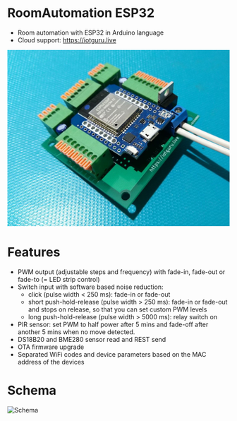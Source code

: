 # RoomAutomation ESP32
* Room automation with ESP32 in Arduino language
* Cloud support: https://iotguru.live

![Device](https://github.com/IoTGuruLive/RoomAutomationESP32/blob/master/images/device.jpg)
          

# Features

* PWM output (adjustable steps and frequency) with fade-in, fade-out or fade-to (= LED strip control)
* Switch input with software based noise reduction:
  - click (pulse width < 250 ms): fade-in or fade-out
  - short push-hold-release (pulse width > 250 ms): fade-in or fade-out and stops on release, so that you can set custom PWM levels
  - long push-hold-release (pulse width > 5000 ms): relay switch on
* PIR sensor: set PWM to half power after 5 mins and fade-off after another 5 mins when no move detected.
* DS18B20 and BME280 sensor read and REST send
* OTA firmware upgrade
* Separated WiFi codes and device parameters based on the MAC address of the devices

# Schema

![Schema](https://github.com/IoTGuruLive/RoomAutomationESP32/blob/master/images/scheme.jpg)
